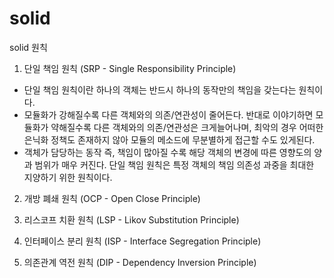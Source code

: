 # solid
solid 원칙

1. 단일 책임 원칙 (SRP - Single Responsibility Principle)

 - 단일 책임 원칙이란 하나의 객체는 반드시 하나의 동작만의 책임을 갖는다는 원칙이다.
 - 모듈화가 강해질수록 다른 객체와의 의존/연관성이 줄어든다. 반대로 이야기하면 모듈화가 약해질수록 다른 객체와의 의존/연관성은 크게늘어나며,
  최악의 경우 어떠한 은닉화 정책도 존재하지 않아 모듈의 메소드에 무분별하게 접근할 수도 있게된다.
 - 객체가 담당하는 동작 즉, 책임이 많아질 수록 해당 객체의 변경에 따른 영향도의 양과 범위가 매우 커진다. 단일 책임 원칙은 특정 객체의 책임
  의존성 과중을 최대한 지양하기 위한 원칙이다.


2. 개방 폐쇄 원칙 (OCP - Open Close Principle)




3. 리스코프 치환 원칙 (LSP - Likov Substitution Principle)




4. 인터페이스 분리 원칙 (ISP - Interface Segregation Principle)




5. 의존관계 역전 원칙 (DIP - Dependency Inversion Principle)

